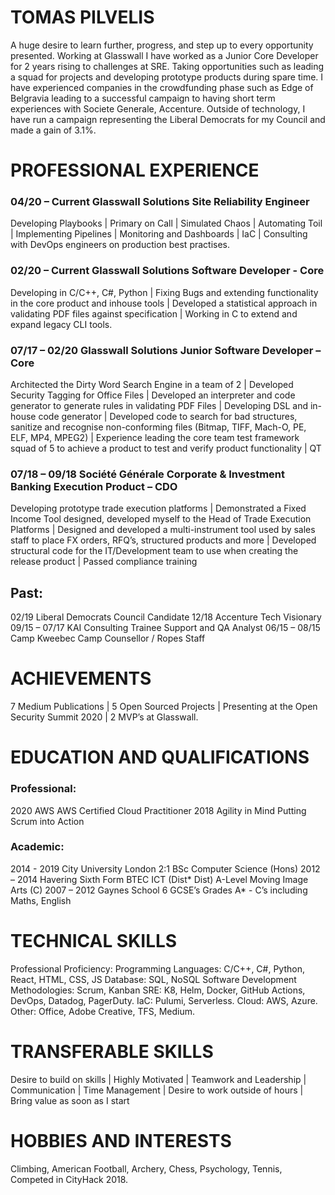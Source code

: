 # TOMAS PILVELIS
A huge desire to learn further, progress, and step up to every opportunity presented. Working at Glasswall I have worked as a Junior Core Developer for 2 years rising to challenges at SRE. Taking opportunities such as leading a squad for projects and developing prototype products during spare time. I have experienced companies in the crowdfunding phase such as Edge of Belgravia leading to a successful campaign to having short term experiences with Societe Generale, Accenture. Outside of technology, I have run a campaign representing the Liberal Democrats for my Council and made a gain of 3.1%.

# PROFESSIONAL EXPERIENCE
### 04/20 – Current	Glasswall Solutions					Site Reliability Engineer
Developing Playbooks | Primary on Call | Simulated Chaos | Automating Toil | Implementing Pipelines | Monitoring and Dashboards | IaC | Consulting with DevOps engineers on production best practises.

### 02/20 – Current	Glasswall Solutions					Software Developer - Core
Developing in C/C++, C#, Python | Fixing Bugs and extending functionality in the core product and inhouse tools | Developed a statistical approach in validating PDF files against specification | Working in C to extend and expand legacy CLI tools.

### 07/17 – 02/20 	Glasswall Solutions					Junior Software Developer – Core
Architected the Dirty Word Search Engine in a team of 2 | Developed Security Tagging for Office Files | Developed an interpreter and code generator to generate rules in validating PDF Files | Developing DSL and in-house code generator | Developed code to search for bad structures, sanitize and recognise non-conforming files (Bitmap, TIFF, Mach-O, PE, ELF, MP4, MPEG2)  | Experience leading the core team test framework squad of 5 to achieve a product to test and verify product functionality | QT

### 07/18 – 09/18	Société Générale Corporate & Investment Banking		Execution Product – CDO
Developing prototype trade execution platforms | Demonstrated a Fixed Income Tool designed, developed myself to the Head of Trade Execution Platforms | Designed and developed a multi-instrument tool used by sales staff to place FX orders, RFQ’s, structured products and more | Developed structural code for the IT/Development team to use when creating the release product | Passed compliance training

## Past:
02/19 Liberal Democrats		Council Candidate
12/18	Accenture			Tech Visionary
09/15 – 07/17	KAI Consulting			Trainee Support and QA Analyst
06/15 – 08/15	Camp Kweebec			Camp Counsellor / Ropes Staff

# ACHIEVEMENTS
7 Medium Publications | 5 Open Sourced Projects | Presenting at the Open Security Summit 2020 | 2 MVP’s at Glasswall.

# EDUCATION AND QUALIFICATIONS
### Professional:
2020		AWS				AWS Certified Cloud Practitioner
2018		Agility in Mind			Putting Scrum into Action
### Academic:
2014 - 2019	City University London	 	2:1 BSc Computer Science (Hons)
2012 – 2014 	Havering Sixth Form		BTEC ICT (Dist* Dist) A-Level Moving Image Arts (C)
2007 – 2012	Gaynes School			6 GCSE’s Grades A* - C’s including Maths, English 

# TECHNICAL SKILLS
Professional Proficiency: 
	Programming Languages:		 		C/C++, C#, Python, React, HTML, CSS, JS
Database: 					SQL, NoSQL
Software Development Methodologies: 		Scrum, Kanban
SRE: 						K8, Helm, Docker, GitHub Actions, DevOps, Datadog, PagerDuty.
IaC:						Pulumi, Serverless.
Cloud:						AWS, Azure.
Other: 						Office, Adobe Creative, TFS, Medium.

# TRANSFERABLE SKILLS
Desire to build on skills | Highly Motivated | Teamwork and Leadership | Communication | Time Management | Desire to work outside of hours | Bring value as soon as I start

# HOBBIES AND INTERESTS
Climbing, American Football, Archery, Chess, Psychology, Tennis, Competed in CityHack 2018.


<!--
**tomeriffic/tomeriffic** is a ✨ _special_ ✨ repository because its `README.md` (this file) appears on your GitHub profile.

Here are some ideas to get you started:

- 🔭 I’m currently working on ...
- 🌱 I’m currently learning ...
- 👯 I’m looking to collaborate on ...
- 🤔 I’m looking for help with ...
- 💬 Ask me about ...
- 📫 How to reach me: ...
- 😄 Pronouns: ...
- ⚡ Fun fact: ...
-->
